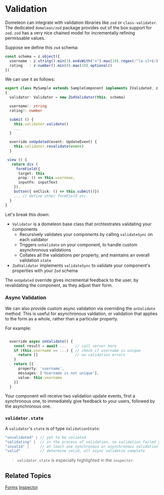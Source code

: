 # Validation

Domeleon can integrate with validation libraries like `zod` or `class-validator`. The dedicated `domeleon/zod` package provides out of the box support for `zod`. `zod` has a very nice chained model for incrementally refining permissable values.

Suppose we define this `zod` schema:

```ts
const schema = z.object({
  username : z.string().min(3).endsWith("x").max(10).regex(/^[a-z]+$/),
  rating   : z.number().min(0).max(10).optional()
})
```
We can use it as follows:

```ts
export class MySample extends SampleComponent implements IValidated, z.infer<typeof schema>
{
  validator: Validator = new ZodValidator(this, schema)

  username!: string
  rating?: number

  submit () {
    this.validator.validate()
    ...
  }

  override onUpdated(event: UpdateEvent) {   
    this.validator.revalidate(event)
  }

 view () {
   return div (
     formField({
      target: this
      prop: () => this.usernmae,
      inputFn: inputText
    }),
    button({ onClick: () => this.submit()})
    ... // define other formField etc.
  }
}
```

Let's break this down:

* `Validator` is a domeleon base class that orchtestrates validating your components
  * Recursively validates your components by calling `validateSync` on each validator
  * Triggers `onValidate` on your component, to handle custom asynchronous validations
  * Collates all the validations per property, and maintains an overall validation `state`
 * `ZodValidator` implements `validateSync` to validate your component's properties with your `Zod` schema

The `onUpdated` override gives incremental feedback to the user, by revalidating the component, as they adjust their form.

### Async Validation

We can also provide custom async validation via overriding the `onValidate` method. This is useful for asynchronous valdation, or validation that applies to the form as a whole, rather than a particular property.

For example:

```ts

  override async onValidate() {
    const result = await ...    // call server here
    if (this.username == ...) { // check if username is unique
      return []                 // no validation errors
    }
    return [{
      property: 'username',
      messages: ['Username is not unique'],
      value: this.username
    }]
  }
```
Your component will receive two validation update events, first a synchronous one, to immediately give feedback to your users, followed by the asynchronous one.

### `validator.state`

A `validator`'s `state` is of type `ValidationState`:

```ts
"unvalidated" | // yet to be valiated
"validating" |  // in the process of validation, no validation failed yet
"invalid" |     // at least one synchronous or asynchronous validation failed
"valid"         // determine valid, all async validatio complete
```

> `validator.state` is especially highlighted in the `inspector`.

## Related Topics

[Forms](./forms.md)
[Inspector](./inspector.md)